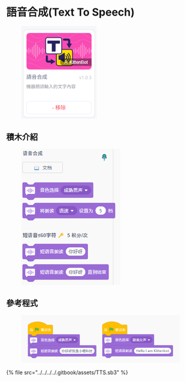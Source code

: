 # 語音合成(Text To Speech)

<figure><img src="../../../../.gitbook/assets/image (5) (1).png" alt=""><figcaption></figcaption></figure>

## 積木介紹

<figure><img src="../../../../.gitbook/assets/image (6) (1).png" alt=""><figcaption></figcaption></figure>

## 參考程式

<figure><img src="../../../../.gitbook/assets/image (7) (1).png" alt=""><figcaption></figcaption></figure>

{% file src="../../../../.gitbook/assets/TTS.sb3" %}

